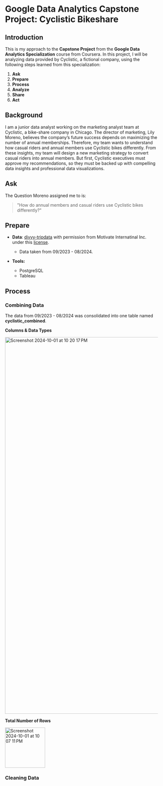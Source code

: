 # Google Data Analytics Capstone Project: Cyclistic Bikeshare 

## Introduction
This is my approach to the **Capstone Project** from the **Google Data Analytics Specialization** course from Coursera. In this project, I will be analyzing data provided by Cyclistic, a fictional company, using the following steps learned from this specialization:
1.  **Ask**
2.  **Prepare**
3.  **Process**
4.  **Analyze**
5.  **Share**
6.  **Act**

## Background
I am  a junior data analyst working on the marketing analyst team at Cyclistic, a bike-share company in Chicago. The director of marketing, Lily Moreno, believes the company’s future success depends on maximizing the number of annual memberships. Therefore, my team wants to understand how casual riders and annual members use Cyclistic bikes differently. From these insights, my team will design a new marketing strategy to convert casual riders into annual members. But first, Cyclistic executives must approve my recommendations, so they must be backed up with compelling data insights and professional data visualizations.

## Ask
The Question Moreno assigned me to is: 
> "How do annual members and casual riders use Cyclistic bikes differently?"

## Prepare
- **Data**: [divvy-tripdata](https://divvy-tripdata.s3.amazonaws.com/index.html) with permission from Motivate Internatinal Inc. under this [license](https://divvybikes.com/data-license-agreement).
  - Data taken from 09/2023 - 08/2024.
    
- **Tools:**
  - PostgreSQL
  - Tableau

## Process 
### Combining Data
The data from 09/2023 - 08/2024 was consolidated into one table named **cyclistic_combined**. 

**Columns & Data Types**

<img width="1236" alt="Screenshot 2024-10-01 at 10 20 17 PM" src="https://github.com/user-attachments/assets/0ed4df2c-3ca9-40bb-8374-baad17b9098c"> <br>

**Total Number of Rows** <br>

<img width="132" alt="Screenshot 2024-10-01 at 10 07 11 PM" src="https://github.com/user-attachments/assets/a641dfae-d7c0-4817-bb42-24f5fdba5cee">

### Cleaning Data



